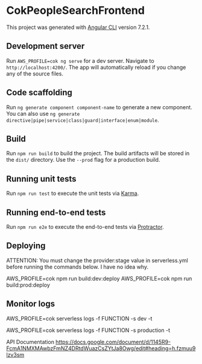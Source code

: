 # CokPeopleSearchFrontend

This project was generated with [Angular CLI](https://github.com/angular/angular-cli) version 7.2.1.

## Development server

Run `AWS_PROFILE=cok ng serve` for a dev server. Navigate to `http://localhost:4200/`. The app will automatically reload if you change any of the source files.

## Code scaffolding

Run `ng generate component component-name` to generate a new component. You can also use `ng generate directive|pipe|service|class|guard|interface|enum|module`.

## Build

Run `npm run build` to build the project. The build artifacts will be stored in the `dist/` directory. Use the `--prod` flag for a production build.

## Running unit tests

Run `npm run test` to execute the unit tests via [Karma](https://karma-runner.github.io).

## Running end-to-end tests

Run `npm run e2e` to execute the end-to-end tests via [Protractor](http://www.protractortest.org/).

## Deploying

ATTENTION: You must change the provider:stage value in serverless.yml before running the commands below. I have no idea why.

AWS_PROFILE=cok npm run build:dev:deploy
AWS_PROFILE=cok npm run build:prod:deploy


## Monitor logs

AWS_PROFILE=cok serverless logs -f FUNCTION -s dev -t

AWS_PROFILE=cok serverless logs -f FUNCTION -s production -t


API Documentation
https://docs.google.com/document/d/1145R9-FcmA1NMXMAwbzFmNZ4DRtdWuazCsZYtJa8Owg/edit#heading=h.fzmuu9lzv3sm
